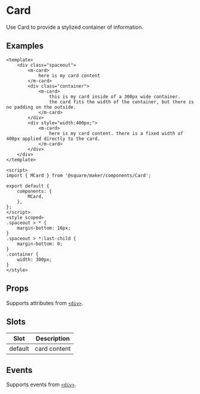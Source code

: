 # Card

Use Card to provide a stylized container of information.



## Examples
```vue
<template>
	<div class="spaceout">
		<m-card>
			here is my card content
		</m-card>
		<div class="container">
			<m-card>
				this is my card inside of a 300px wide container.
				the card fits the width of the container, but there is no padding on the outside.
			</m-card>
		</div>
		<div style="width:400px;">
			<m-card>
				here is my card content. there is a fixed width of 400px applied directly to the card.
			</m-card>
		</div>
	</div>
</template>

<script>
import { MCard } from '@square/maker/components/Card';

export default {
	components: {
		MCard,
	},
};
</script>
<style scoped>
.spaceout > * {
	margin-bottom: 16px;
}
.spaceout > *:last-child {
	margin-bottom: 0;
}
.container {
	width: 300px;
}
</style>
```

<!-- api-tables:start -->
## Props

Supports attributes from [`<div>`](https://developer.mozilla.org/en-US/docs/Web/HTML/Element/div).


## Slots

| Slot    | Description  |
| ------- | ------------ |
| default | card content |


## Events

Supports events from [`<div>`](https://developer.mozilla.org/en-US/docs/Web/HTML/Element/div).
<!-- api-tables:end -->
